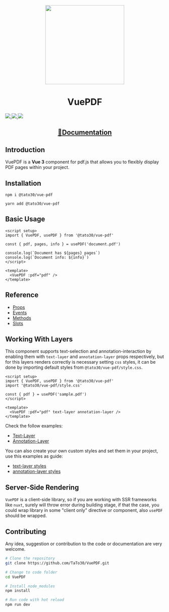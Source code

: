<div align="center">
  <img width=250 src="./docs/.vuepress/public/logo.png" />
  <h1>VuePDF</h1>
</div>

<p>
  <a href="https://www.npmjs.com/package/@tato30/vue-pdf" target="_blank">
    <img src="https://img.shields.io/npm/v/@tato30/vue-pdf?style=flat-square" />
  </a>
  <a href="https://www.npmjs.com/package/@tato30/vue-pdf" target="_blank" >
    <img src="https://img.shields.io/npm/dw/@tato30/vue-pdf?style=flat-square" />
  </a>
  <a href="./LICENSE">
    <img src="https://img.shields.io/npm/l/@tato30/vue-pdf?style=flat-square" />
  </a>
</p>

<div align="center">
  <h2><a href="https://tato30.github.io/VuePDF/">📖Documentation</a></h2>
</div>

## Introduction

VuePDF is a **Vue 3** component for pdf.js that allows you to flexibly display PDF pages within your project.

## Installation

```console
npm i @tato30/vue-pdf
```

```console
yarn add @tato30/vue-pdf
```

## Basic Usage

```vue
<script setup>
import { VuePDF, usePDF } from '@tato30/vue-pdf'

const { pdf, pages, info } = usePDF('document.pdf')

console.log(`Document has ${pages} pages`)
console.log(`Document info: ${info}`)
</script>

<template>
  <VuePDF :pdf="pdf" />
</template>
```

## Reference

* [Props](./docs/guide/props.md)
* [Events](./docs/guide/events.md)
* [Methods](./docs/guide/methods.md)
* [Slots](./docs/guide/slots.md)


## Working With Layers

This component supports text-selection and annotation-interaction by enabling them with `text-layer` and `annotation-layer` props respectively, but for this layers renders correctly is necessary setting `css` styles, it can be done by importing default styles from `@tato30/vue-pdf/style.css`.

```vue
<script setup>
import { VuePDF, usePDF } from '@tato30/vue-pdf'
import '@tato30/vue-pdf/style.css'

const { pdf } = usePDF('sample.pdf')
</script>

<template>
  <VuePDF :pdf="pdf" text-layer annotation-layer />
</template>
```

Check the follow examples:

- [Text-Layer](../examples/basic/text_layer.md)
- [Annotation-Layer](../examples/basic/annotation_layer.md.md)

You can also create your own custom styles and set them in your project, use this examples as guide:

- [text-layer styles](https://github.com/mozilla/pdf.js/blob/master/web/text_layer_builder.css)
- [annotation-layer styles](https://github.com/mozilla/pdf.js/blob/master/web/annotation_layer_builder.css)

## Server-Side Rendering

`VuePDF` is a client-side library, so if you are working with SSR frameworks like `nuxt`, surely will throw error during building stage, if that the case, you could wrap library in some "client only" directive or component, also `usePDF` should be wrapped.

## Contributing

Any idea, suggestion or contribution to the code or documentation are very welcome.

```sh
# Clone the repository
git clone https://github.com/TaTo30/VuePDF.git

# Change to code folder
cd VuePDF

# Install node_modules
npm install

# Run code with hot reload
npm run dev
```